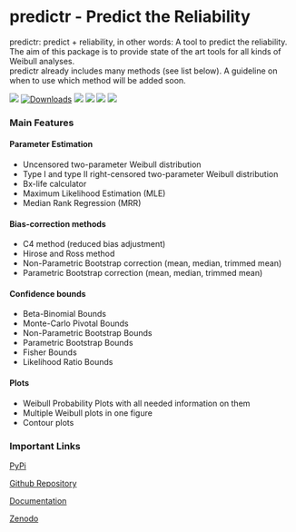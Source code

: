 # predictr - Predict the Reliability

predictr: predict + reliability, in other words: A tool to predict the reliability.<br>
The aim of this package is to provide state of the art tools for all kinds of Weibull analyses. <br>
predictr already includes many methods (see list below). A guideline on when to use which method will be added soon.

![](https://img.shields.io/pypi/v/predictr?color=blue&style=flat&label=pypi)
[![Downloads](https://pepy.tech/badge/predictr)](https://pepy.tech/project/predictr)
![](https://img.shields.io/pypi/pyversions/predictr)
![](https://img.shields.io/pypi/l/predictr)
![](https://img.shields.io/github/stars/tvtoglu/predictr?style=flat)
![](https://zenodo.org/badge/DOI/10.5281/zenodo.4433165.svg)


### Main Features
#### Parameter Estimation

- Uncensored two-parameter Weibull distribution
- Type I and type II right-censored two-parameter Weibull distribution
- Bx-life calculator
- Maximum Likelihood Estimation (MLE)
- Median Rank Regression (MRR)

#### Bias-correction methods

- C4 method (reduced bias adjustment)
- Hirose and Ross method
- Non-Parametric Bootstrap correction (mean, median, trimmed mean)
- Parametric Bootstrap correction (mean, median, trimmed mean)

#### Confidence bounds

- Beta-Binomial Bounds
- Monte-Carlo Pivotal Bounds
- Non-Parametric Bootstrap Bounds
- Parametric Bootstrap Bounds
- Fisher Bounds
- Likelihood Ratio Bounds

#### Plots

- Weibull Probability Plots with all needed information on them
- Multiple Weibull plots in one figure
- Contour plots

### Important Links
[PyPi](https://pypi.org/project/predictr/)

[Github Repository](https://github.com/tvtoglu/predictr)

[Documentation](https://tvtoglu.github.io/predictr/)

[Zenodo](https://doi.org/10.5281/zenodo.4441401)
